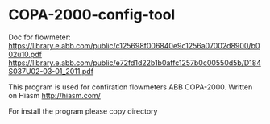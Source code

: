 # COPA-2000-config-tool

Doc for flowmeter:
https://library.e.abb.com/public/c125698f006840e9c1256a07002d8900/b002u10.pdf
https://library.e.abb.com/public/e72fd1d22b1b0affc1257b0c00550d5b/D184S037U02-03-01_2011.pdf


This program is used for confiration flowmeters ABB COPA-2000.
Written on Hiasm http://hiasm.com/

For install the program please copy directory 
